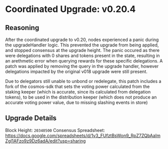 # Coordinated Upgrade: v0.20.4

## Reasoning

After the coordinated upgrade to v0.20, nodes experienced a panic during the upgradeHandler logic. This prevented the upgrade from being applied, and stopped consensus at the upgrade height. 
The panic occured as there were delegations with 0 shares and tokens present in the state, resulting in an arethmetic error when querying rewards for these specific delegations. 
A patch was applied by removing the query in the upgrade handler, however delegations impacted by the original v018 upgrade were still present. 

Due to delegators  still unable to unbond or redelegate,  this patch  includes a fork of the cosmos-sdk that sets the voting power calculated from the staking keeper
(which is accurate, since its calculated from delegation tokens), to be used in the distribution keeper (which does not produce an accurate voting power value, due to missing slashing events in store)

## Upgrade Details 

Block Height: `20340500`
Consensus Spreadsheet:  https://docs.google.com/spreadsheets/d/1v3_FUfztBsWon9_RpZ7ZQbAaImZgl1AFzo9z9Dz6adA/edit?usp=sharing
 